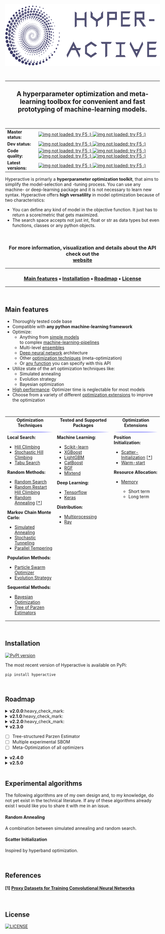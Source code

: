 <p align="center">
  <br>
  <a href="https://simonblanke.github.io/Hyperactive/"><img src="./docs/_media/hyperactive_logo.png" height="200"></a>
  <br>
</p>

<br>

---

<h2 align="center">A hyperparameter optimization and meta-learning toolbox for convenient and fast prototyping of machine-learning models.</h2>

<br>

<table>
  <tbody>
    <tr align="left" valign="center">
      <td>
        <strong>Master status:</strong>
      </td>
      <td>
        <a href="https://travis-ci.com/SimonBlanke/Hyperactive">
          <img src="https://img.shields.io/travis/com/SimonBlanke/Hyperactive/master?style=flat-square&logo=travis" alt="img not loaded: try F5 :)">
        </a>
        <a href="https://coveralls.io/github/SimonBlanke/Hyperactive">
          <img src="https://img.shields.io/coveralls/github/SimonBlanke/Hyperactive?style=flat-square&logo=codecov" alt="img not loaded: try F5 :)">
        </a>
      </td>
    </tr>
    <tr/>
    <tr align="left" valign="center">
      <td>
        <strong>Dev status:</strong>
      </td>
      <td>
        <a href="https://travis-ci.com/SimonBlanke/Hyperactive">
          <img src="https://img.shields.io/travis/SimonBlanke/Hyperactive/dev?style=flat-square&logo=travis" alt="img not loaded: try F5 :)">
        </a>
        <a href="https://coveralls.io/github/SimonBlanke/Hyperactive?branch=dev">
          <img src="https://img.shields.io/coveralls/github/SimonBlanke/Hyperactive/dev?style=flat-square&logo=codecov" alt="img not loaded: try F5 :)">
        </a>
      </td>
    </tr>
    <tr/>    <tr align="left" valign="center">
      <td>
         <strong>Code quality:</strong>
      </td>
      <td>
        <a href="https://app.codacy.com/project/SimonBlanke/Hyperactive/dashboard">
        <img src="https://img.shields.io/codacy/grade/acb6989093c44fb08cc3be1dd2df1be7?style=flat-square&logo=codacy" alt="img not loaded: try F5 :)">
        </a>
        <a href="https://codeclimate.com/github/SimonBlanke/Hyperactive">
        <img src="https://img.shields.io/codeclimate/maintainability/SimonBlanke/Hyperactive?style=flat-square&logo=code-climate" alt="img not loaded: try F5 :)">
        </a>
        <a href="https://scrutinizer-ci.com/g/SimonBlanke/Hyperactive/">
        <img src="https://img.shields.io/scrutinizer/quality/g/SimonBlanke/Hyperactive?style=flat-square&logo=scrutinizer-ci" alt="img not loaded: try F5 :)">
        </a>
        <a href="https://www.codefactor.io/repository/github/simonblanke/hyperactive">
        <img src="https://img.shields.io/codefactor/grade/github/SimonBlanke/Hyperactive?label=code%20factor&style=flat-square&logo=codefactor" alt="img not loaded: try F5 :)">
        </a>
      </td>
    </tr>
    <tr/>    <tr align="left" valign="center">
      <td>
        <strong>Latest versions:</strong>
      </td>
      <td>
        <a href="https://github.com/SimonBlanke/Hyperactive/releases">
          <img src="https://img.shields.io/github/v/release/SimonBlanke/Hyperactive?style=flat-square&logo=github" alt="img not loaded: try F5 :)">
        </a>
        <a href="https://pypi.org/project/hyperactive/">
          <img src="https://img.shields.io/pypi/v/Hyperactive?style=flat-square&logo=PyPi&logoColor=white" alt="img not loaded: try F5 :)">
        </a>
      </td>
    </tr>
  </tbody>
</table>

Hyperactive is primarly a <b>hyperparameter optimization toolkit</b>, that aims to simplify the model-selection and -tuning process. You can use any machine- or deep-learning package and it is not necessary to learn new syntax. Hyperactive offers <b>high versatility</b> in model optimization because of two characteristics:

  - You can define any kind of model in the objective function. It just has to return a score/metric that gets maximized.
  - The search space accepts not just int, float or str as data types but even functions, classes or any python objects.



<br>

<div align="center">
  <h3>
    For more information, visualization and details about the API check out the <br/>
    <a href="https://simonblanke.github.io/Hyperactive/">website</a>
  </h3>
</div>

---

<div align="center"><a name="menu"></a>
  <h3>
    <a href="https://github.com/SimonBlanke/Hyperactive#main-features">Main features</a> •
    <a href="https://github.com/SimonBlanke/Hyperactive#installation">Installation</a> •
    <a href="https://github.com/SimonBlanke/Hyperactive#roadmap">Roadmap</a> •
    <a href="https://github.com/SimonBlanke/Hyperactive#license">License</a>
  </h3>
</div>

---

<br>

## Main features

  - Thoroughly tested code base
  - Compatible with <b>any python machine-learning framework</b>
  - Optimize:
    - Anything from [simple models](https://simonblanke.github.io/Hyperactive/#/./examples/machine_learning?id=sklearn) <br/> to complex [machine-learning-pipelines](https://simonblanke.github.io/Hyperactive/#/./examples/use_cases?id=sklearn-pipeline)
    - Multi-level [ensembles](https://simonblanke.github.io/Hyperactive/#/./examples/use_cases?id=stacking)
    - [Deep neural network](https://simonblanke.github.io/Hyperactive/#/./examples/use_cases?id=neural-architecture-search) architecture
    - Other [optimization techniques](https://simonblanke.github.io/Hyperactive/#/./examples/use_cases?id=meta-optimization) (meta-optimization)
    - Or [any function](https://simonblanke.github.io/Hyperactive/#/./examples/test_functions?id=rosenbrock-function) you can specify with this API
  - Utilize state of the art optimization techniques like:
    - Simulated annealing
    - Evolution strategy
    - Bayesian optimization
  - [High performance](https://simonblanke.github.io/Hyperactive/#/./performance?id=performance): Optimizer time is neglectable for most models
  - Choose from a variety of different [optimization extensions](https://simonblanke.github.io/Hyperactive/#/./examples/extensions) to improve the optimization

<br>

<table>
  <tbody>
    <tr align="center" valign="center">
      <td>
        <strong>Optimization Techniques</strong>
        <img src="./docs/_media/blue.jpg"/>
      </td>
      <td>
        <strong>Tested and Supported Packages</strong>
        <img src="./docs/_media/blue.jpg"/>
      </td>
      <td>
        <strong>Optimization Extensions</strong>
        <img src="./docs/_media/blue.jpg"/>
      </td>
    </tr>
    <tr/>
    <tr valign="top">
      <td>
        <a><b>Local Search:</b></a>
          <ul>
            <li><a href="https://simonblanke.github.io/Hyperactive/#/./optimizers/local_search?id=hill-climbing">Hill Climbing</a></li>
            <li><a href="https://simonblanke.github.io/Hyperactive/#/./optimizers/local_search?id=stochastic-hill-climbing">Stochastic Hill Climbing</a></li>
            <li><a href="https://simonblanke.github.io/Hyperactive/#/./optimizers/local_search?id=tabu-search">Tabu Search</a></li>
         </ul>
        <a><b>Random Methods:</b></a>
          <ul>
            <li><a href="https://simonblanke.github.io/Hyperactive/#/./optimizers/random_methods?id=random-search">Random Search</a></li>
            <li><a href="https://simonblanke.github.io/Hyperactive/#/./optimizers/random_methods?id=random-restart-hill-climbing">Random Restart Hill Climbing</a></li>
            <li><a href="https://simonblanke.github.io/Hyperactive/#/./optimizers/random_methods?id=random-annealing">Random Annealing</a> [<a href="https://github.com/SimonBlanke/Hyperactive#random-annealing">*</a>] </li>
         </ul>
        <a><b>Markov Chain Monte Carlo:</b></a>
          <ul>
            <li><a href="https://simonblanke.github.io/Hyperactive/#/./optimizers/mcmc?id=simulated-annealing">Simulated Annealing</a></li>
            <li><a href="https://simonblanke.github.io/Hyperactive/#/./optimizers/mcmc?id=stochastic-tunneling">Stochastic Tunneling</li>
            <li><a href="https://simonblanke.github.io/Hyperactive/#/./optimizers/mcmc?id=parallel-tempering">Parallel Tempering</a></li>
          </ul>
        <a><b>Population Methods:</b></a>
          <ul>
            <li><a href="https://simonblanke.github.io/Hyperactive/#/./optimizers/population_methods?id=particle-swarm-optimization">Particle Swarm Optimizer</li>
            <li><a href="https://simonblanke.github.io/Hyperactive/#/./optimizers/population_methods?id=evolution-strategy">Evolution Strategy</a></li>
          </ul>
        <a><b>Sequential Methods:</b></a>
          <ul>
            <li><a href="https://simonblanke.github.io/Hyperactive/#/./optimizers/sequential_methods?id=bayesian-optimization">Bayesian Optimization</a></li>
            <li><a href="https://simonblanke.github.io/Hyperactive/#/./optimizers/sequential_methods?id=tree-of-parzen-estimators">Tree of Parzen Estimators</a></li>
          </ul>
      </td>
      <td>
        <a><b>Machine Learning:</b></a>
          <ul>
              <li><a href="https://simonblanke.github.io/Hyperactive/#/./examples/machine_learning?id=sklearn">Scikit-learn</a></li>
              <li><a href="https://simonblanke.github.io/Hyperactive/#/./examples/machine_learning?id=xgboost">XGBoost</a></li>
              <li><a href="https://simonblanke.github.io/Hyperactive/#/./examples/machine_learning?id=lightgbm">LightGBM</a></li>
              <li><a href="https://simonblanke.github.io/Hyperactive/#/./examples/machine_learning?id=catboost">CatBoost</a></li>
              <li><a href="https://simonblanke.github.io/Hyperactive/#/./examples/machine_learning?id=rgf">RGF</a></li>
              <li><a href="https://simonblanke.github.io/Hyperactive/#/./examples/machine_learning?id=mlxtend">Mlxtend</a></li>
          </ul>
        <a><b>Deep Learning:</b></a>
          <ul>
              <li><a href="https://simonblanke.github.io/Hyperactive/#/./examples/deep_learning?id=tensorflow">Tensorflow</a></li>
              <li><a href="https://simonblanke.github.io/Hyperactive/#/./examples/deep_learning?id=keras-cnn">Keras</a></li>
          </ul>
        <a><b>Distribution:</b></a>
          <ul>
              <li><a href="https://simonblanke.github.io/Hyperactive/#/./examples/distribution?id=multiprocessing">Multiprocessing</a></li>
              <li><a href="https://simonblanke.github.io/Hyperactive/#/./examples/distribution?id=ray">Ray</a></li>
          </ul>
      </td>
      <td>
        <a><b>Position Initialization:</b></a>
          <ul>
            <li><a href="https://simonblanke.github.io/Hyperactive/#/./examples/extensions?id=scatter-initialization">Scatter-Initialization</a> [<a href="https://github.com/SimonBlanke/Hyperactive#scatter-initialization">*</a>] </li>
            <li><a href="https://simonblanke.github.io/Hyperactive/#/./examples/extensions?id=warm-start">Warm-start</a></li>
          </ul>
        <a><b>Resource Allocation:</b></a>
          <ul>
            <li><a href="https://simonblanke.github.io/Hyperactive/#/./examples/extensions?id=memory">Memory</a></li>
               <ul>
                 <li>Short term</li>
                 <li>Long term</li>
               </ul>
          </ul>
      </td>
    </tr>
  </tbody>
</table>

<br>

## Installation
[![PyPI version](https://badge.fury.io/py/hyperactive.svg)](https://badge.fury.io/py/hyperactive)

The most recent version of Hyperactive is available on PyPi:
```console
pip install hyperactive
```

<br>

## Roadmap

<details>
<summary><b>v2.0.0</b>:heavy_check_mark:</summary>

  - [x] Change API
  - [x] Ray integration
</details>

<details>
<summary><b>v2.1.0</b>:heavy_check_mark:</summary>

  - [x] Save memory of evaluations for later runs (long term memory)
  - [x] Warm start sequence based optimizers with long term memory
  - [x] Gaussian process regressors from various packages (gpy, sklearn, GPflow, ...) via wrapper
</details>

<details>
<summary><b>v2.2.0</b>:heavy_check_mark:</summary>

  - [x] Add basic dataset meta-features to long term memory
  - [x] Add helper-functions for memory
      - [x] connect two different model/dataset hashes
      - [x] split two different model/dataset hashes
      - [x] delete memory of model/dataset
      - [x] return best known model for dataset
      - [x] return search space for best model
      - [x] return best parameter for best model
</details>

<details open>
<summary><b>v2.3.0</b></summary>

  - [ ] Tree-structured Parzen Estimator
  - [ ] Multiple experimental SBOM
  - [ ] Meta-Optimization of all optimizers
</details>

<details>
<summary><b>v2.4.0</b></summary>

  - [ ] Spiral optimization
  - [ ] Downhill-Simplex-Method
  - [ ] Differential evolution
</details>

<details>
<summary><b>v2.5.0</b></summary>

  - [ ] Helper-functions for early stopping
  - [ ] Helper-functions for dataset approximation
</details>

<br>

## Experimental algorithms

The following algorithms are of my own design and, to my knowledge, do not yet exist in the technical literature.
If any of these algorithms already exist I would like you to share it with me in an issue.

#### Random Annealing

A combination between simulated annealing and random search.

#### Scatter Initialization

Inspired by hyperband optimization.

<br>

## References

#### [1] [Proxy Datasets for Training Convolutional Neural Networks](https://arxiv.org/pdf/1906.04887v1.pdf)

<br>

## License

[![LICENSE](https://img.shields.io/github/license/SimonBlanke/Hyperactive?style=for-the-badge)](https://github.com/SimonBlanke/Hyperactive/blob/master/LICENSE)
